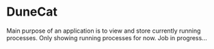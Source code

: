 # DuneCat
Main purpose of an application is to view and store currently running processes. Only showing running processes for now. Job in progress...
